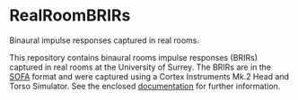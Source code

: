 # RealRoomBRIRs

Binaural impulse responses captured in real rooms.

This repository contains binaural rooms impulse responses (BRIRs) captured in real rooms at the University of Surrey. The BRIRs are in the [SOFA](http://www.sofaconventions.org/mediawiki/index.php/Main_Page) format and were captured using a Cortex Instruments Mk.2 Head and Torso Simulator. See the enclosed [documentation](https://github.com/IoSR-Surrey/RealRoomBRIRs/blob/master/Documentation/BRIR_measurements.pdf) for further information.
